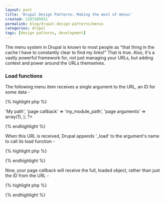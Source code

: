 ```yaml
---
layout: post
title: 'Drupal Design Patterns: Making the most of menus'
created: 1297285031
permalink: blog/drupal-design-patterns/menus
categories: drupal
tags: [design patterns, development]
---
```

The menu system in Drupal is known to most people as "that thing in the cache I have to constantly clear to find my links!" That is true. Also, it's a vastly powerful framework for, not just managing your URLs, but adding context and power around the URLs themselves.

### Load functions ###

The following menu item receives a single argument to the URL, an ID for some data -

{% highlight php %}
<?php
  $item['my-module/%my_module_data'] = array(
    'title' => 'My path',
    'page callback' => 'my_module_path',
    'page arguments' => array(1),
  );
?>
{% endhighlight %}

When this URL is received, Drupal appends '_load' to the argument's name to call its load function -

{% highlight php %}
<?php
  function my_module_data_load($my_data) {
    // lookup $my_data index
    return $my_data_object;
  }
?>
{% endhighlight %}

Now, your page callback will receive the full, loaded object, rather than just the ID from the URL -

{% highlight php %}
<?php
  function my_module_path($my_data_object) {
    // object available, passed through load
    // load function my_modula_data_load
  }
?>
{% endhighlight %}
